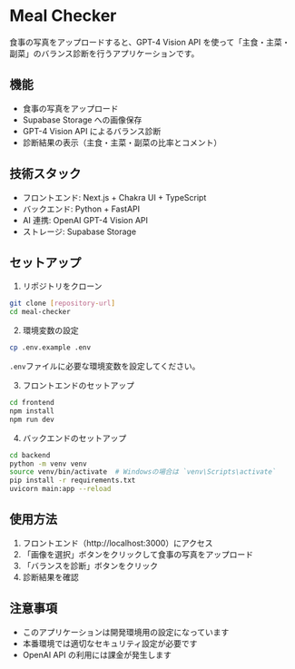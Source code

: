 # Meal Checker

食事の写真をアップロードすると、GPT-4 Vision API を使って「主食・主菜・副菜」のバランス診断を行うアプリケーションです。

## 機能

- 食事の写真をアップロード
- Supabase Storage への画像保存
- GPT-4 Vision API によるバランス診断
- 診断結果の表示（主食・主菜・副菜の比率とコメント）

## 技術スタック

- フロントエンド: Next.js + Chakra UI + TypeScript
- バックエンド: Python + FastAPI
- AI 連携: OpenAI GPT-4 Vision API
- ストレージ: Supabase Storage

## セットアップ

1. リポジトリをクローン

```bash
git clone [repository-url]
cd meal-checker
```

2. 環境変数の設定

```bash
cp .env.example .env
```

`.env`ファイルに必要な環境変数を設定してください。

3. フロントエンドのセットアップ

```bash
cd frontend
npm install
npm run dev
```

4. バックエンドのセットアップ

```bash
cd backend
python -m venv venv
source venv/bin/activate  # Windowsの場合は `venv\Scripts\activate`
pip install -r requirements.txt
uvicorn main:app --reload
```

## 使用方法

1. フロントエンド（http://localhost:3000）にアクセス
2. 「画像を選択」ボタンをクリックして食事の写真をアップロード
3. 「バランスを診断」ボタンをクリック
4. 診断結果を確認

## 注意事項

- このアプリケーションは開発環境用の設定になっています
- 本番環境では適切なセキュリティ設定が必要です
- OpenAI API の利用には課金が発生します
